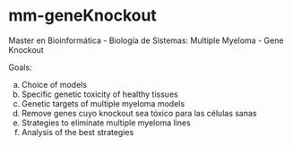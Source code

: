# mm-geneKnockout
Master en Bioinformática - Biología de Sistemas: Multiple Myeloma - Gene Knockout

Goals:

<ol type="a">
  <li>Choice of models</li>
  <li>Specific genetic toxicity of healthy tissues</li>
  <li>Genetic targets of multiple myeloma models</li>
  <li>Remove genes cuyo knockout sea tóxico para las células sanas</li>
  <li>Strategies to eliminate multiple myeloma lines</li>
  <li>Analysis of the best strategies</li>
</ol>
